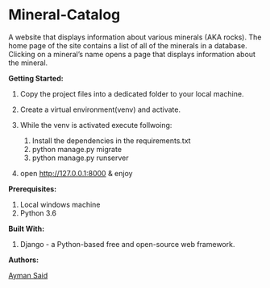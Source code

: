 # Mineral-Catalog
A website that displays information about various minerals (AKA rocks). 
The home page of the site contains a list of all of the minerals in a database. 
Clicking on a mineral’s name opens a page that displays information about the mineral.

**Getting Started:**
1. Copy the project files into a dedicated folder to your local machine.
2. Create a virtual environment(venv) and activate.
3. While the venv is activated execute follwoing:
    1. Install the dependencies in the requirements.txt
    2. python manage.py migrate
    3. python manage.py runserver

4. open http://127.0.0.1:8000 & enjoy


**Prerequisites:**
1. Local windows machine
2. Python 3.6

**Built With:**
1. Django - a Python-based free and open-source web framework.

**Authors:**

[Ayman Said](https://www.linkedin.com/in/ayman-said-96819726) 

